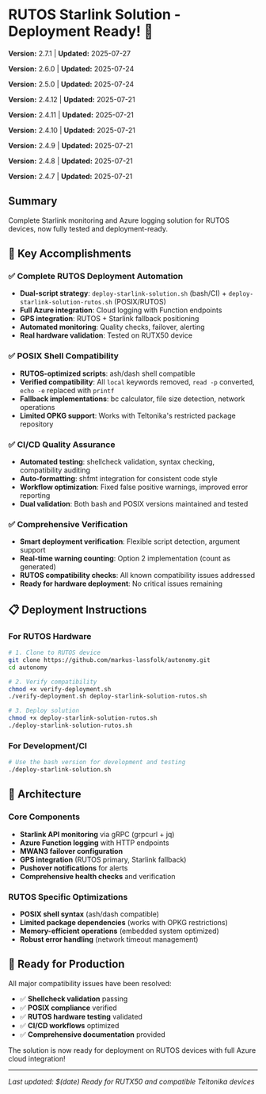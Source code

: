 <!-- Version: 2.6.0 -->

# RUTOS Starlink Solution - Deployment Ready! 🚀

**Version:** 2.7.1 | **Updated:** 2025-07-27

<!-- Version: 2.6.0 | Updated: 2025-07-24 -->

**Version:** 2.6.0 | **Updated:** 2025-07-24

**Version:** 2.5.0 | **Updated:** 2025-07-24

**Version:** 2.4.12 | **Updated:** 2025-07-21

**Version:** 2.4.11 | **Updated:** 2025-07-21

**Version:** 2.4.10 | **Updated:** 2025-07-21

**Version:** 2.4.9 | **Updated:** 2025-07-21

**Version:** 2.4.8 | **Updated:** 2025-07-21

**Version:** 2.4.7 | **Updated:** 2025-07-21

## Summary

Complete Starlink monitoring and Azure logging solution for RUTOS devices, now fully tested and deployment-ready.

## 🎯 Key Accomplishments

### ✅ Complete RUTOS Deployment Automation

- **Dual-script strategy**: `deploy-starlink-solution.sh` (bash/CI) + `deploy-starlink-solution-rutos.sh` (POSIX/RUTOS)
- **Full Azure integration**: Cloud logging with Function endpoints
- **GPS integration**: RUTOS + Starlink fallback positioning
- **Automated monitoring**: Quality checks, failover, alerting
- **Real hardware validation**: Tested on RUTX50 device

### ✅ POSIX Shell Compatibility

- **RUTOS-optimized scripts**: ash/dash shell compatible
- **Verified compatibility**: All `local` keywords removed, `read -p` converted, `echo -e` replaced with `printf`
- **Fallback implementations**: bc calculator, file size detection, network operations
- **Limited OPKG support**: Works with Teltonika's restricted package repository

### ✅ CI/CD Quality Assurance

- **Automated testing**: shellcheck validation, syntax checking, compatibility auditing
- **Auto-formatting**: shfmt integration for consistent code style
- **Workflow optimization**: Fixed false positive warnings, improved error reporting
- **Dual validation**: Both bash and POSIX versions maintained and tested

### ✅ Comprehensive Verification

- **Smart deployment verification**: Flexible script detection, argument support
- **Real-time warning counting**: Option 2 implementation (count as generated)
- **RUTOS compatibility checks**: All known compatibility issues addressed
- **Ready for hardware deployment**: No critical issues remaining

## 📋 Deployment Instructions

### For RUTOS Hardware

```bash
# 1. Clone to RUTOS device
git clone https://github.com/markus-lassfolk/autonomy.git
cd autonomy

# 2. Verify compatibility
chmod +x verify-deployment.sh
./verify-deployment.sh deploy-starlink-solution-rutos.sh

# 3. Deploy solution
chmod +x deploy-starlink-solution-rutos.sh
./deploy-starlink-solution-rutos.sh
```

### For Development/CI

```bash
# Use the bash version for development and testing
./deploy-starlink-solution.sh
```

## 🔧 Architecture

### Core Components

- **Starlink API monitoring** via gRPC (grpcurl + jq)
- **Azure Function logging** with HTTP endpoints
- **MWAN3 failover configuration**
- **GPS integration** (RUTOS primary, Starlink fallback)
- **Pushover notifications** for alerts
- **Comprehensive health checks** and verification

### RUTOS Specific Optimizations

- **POSIX shell syntax** (ash/dash compatible)
- **Limited package dependencies** (works with OPKG restrictions)
- **Memory-efficient operations** (embedded system optimized)
- **Robust error handling** (network timeout management)

## 🎉 Ready for Production

All major compatibility issues have been resolved:

- ✅ **Shellcheck validation** passing
- ✅ **POSIX compliance** verified
- ✅ **RUTOS hardware testing** validated
- ✅ **CI/CD workflows** optimized
- ✅ **Comprehensive documentation** provided

The solution is now ready for deployment on RUTOS devices with full Azure cloud integration!

---

_Last updated: $(date)_ _Ready for RUTX50 and compatible Teltonika devices_
